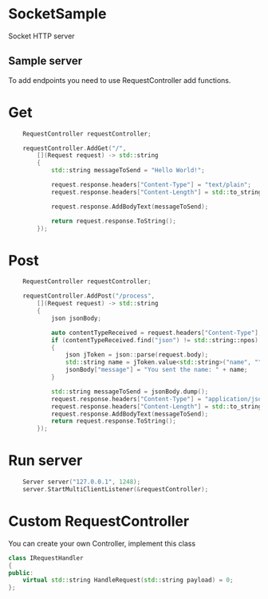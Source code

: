 # SocketSample
Socket HTTP server

## Sample server
To add endpoints you need to use RequestController add functions.

# Get
```c++
	RequestController requestController;

	requestController.AddGet("/",
		[](Request request) -> std::string
		{
			std::string messageToSend = "Hello World!";

			request.response.headers["Content-Type"] = "text/plain";
			request.response.headers["Content-Length"] = std::to_string(messageToSend.size());

			request.response.AddBodyText(messageToSend);

			return request.response.ToString();
		});
```

# Post
```c++
	RequestController requestController;

	requestController.AddPost("/process",
		[](Request request) -> std::string
		{
			json jsonBody;

			auto contentTypeReceived = request.headers["Content-Type"];
			if (contentTypeReceived.find("json") != std::string::npos)
			{
				json jToken = json::parse(request.body);
				std::string name = jToken.value<std::string>("name", "");
				jsonBody["message"] = "You sent the name: " + name;
			}

			std::string messageToSend = jsonBody.dump();
			request.response.headers["Content-Type"] = "application/json";
			request.response.headers["Content-Length"] = std::to_string(messageToSend.size());
			request.response.AddBodyText(messageToSend);
			return request.response.ToString();
		});
```

# Run server
```c++
	Server server("127.0.0.1", 1248);
	server.StartMultiClientListener(&requestController);
```

# Custom RequestController
You can create your own Controller, implement this class
```c++
class IRequestHandler
{
public:
	virtual std::string HandleRequest(std::string payload) = 0;
};
```
